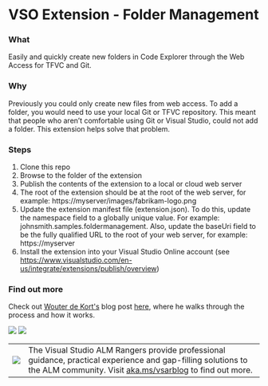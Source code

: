 # VSO Extension - Folder Management

### What
Easily and quickly create new folders in Code Explorer through the Web Access for TFVC and Git.

### Why
Previously you could only create new files from web access. To add a folder, you would need to use your local Git or TFVC repository. This meant that people who aren’t comfortable using Git or Visual Studio, could not add a folder. This extension helps solve that problem.

### Steps
1. Clone this repo
2. Browse to the folder of the extension
3. Publish the contents of the extension to a local or cloud web server
4. The root of the extension should be at the root of the web server, for example: https://myserver/images/fabrikam-logo.png
5. Update the extension manifest file (extension.json). To do this, update the  namespace field to a globally unique value. For example: johnsmith.samples.foldermanagement. Also, update the  baseUri  field to be the fully qualified URL to the root of your web server, for example:  https://myserver 
8. Install the extension into your Visual Studio Online account (see https://www.visualstudio.com/en-us/integrate/extensions/publish/overview)

### Find out more
Check out [Wouter de Kort's](http://blogs.msdn.com/b/willy-peter_schaub/archive/2014/01/21/introducing-the-visual-studio-alm-rangers-wouter-de-kort.aspx) blog post [here](http://blogs.msdn.com/b/visualstudioalmrangers/archive/2015/07/01/folder-management-visual-studio-online-extension-by-wouter-de-kort.aspx), where he walks through the process and how it works.

![](https://github.com/ALM-Rangers/VSO-Extension-FolderManagement/blob/master/media/FolderManagementExtension.PNG)
![](https://github.com/ALM-Rangers/VSO-Extension-FolderManagement/blob/master/media/FolderManagementExtension_Dialog.PNG)

<table>
  <tr>
    <td>
      <img src="https://github.com/ALM-Rangers/VSO-Extension-FolderManagement/blob/master/media/VSALMLogo.png"></img>
    </td>
    <td>
      The Visual Studio ALM Rangers provide professional guidance, practical experience and gap-filling solutions to the ALM community. Visit <a href="http://aka.ms/vsarblog">aka.ms/vsarblog</a> to find out more.
    </td>
  </tr>
</table>
